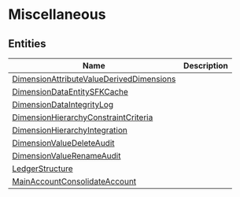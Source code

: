 
# Miscellaneous


## Entities

|Name|Description|
|---|---|
|[DimensionAttributeValueDerivedDimensions](DimensionAttributeValueDerivedDimensions.cdm.json)||
|[DimensionDataEntitySFKCache](DimensionDataEntitySFKCache.cdm.json)||
|[DimensionDataIntegrityLog](DimensionDataIntegrityLog.cdm.json)||
|[DimensionHierarchyConstraintCriteria](DimensionHierarchyConstraintCriteria.cdm.json)||
|[DimensionHierarchyIntegration](DimensionHierarchyIntegration.cdm.json)||
|[DimensionValueDeleteAudit](DimensionValueDeleteAudit.cdm.json)||
|[DimensionValueRenameAudit](DimensionValueRenameAudit.cdm.json)||
|[LedgerStructure](LedgerStructure.cdm.json)||
|[MainAccountConsolidateAccount](MainAccountConsolidateAccount.cdm.json)||
